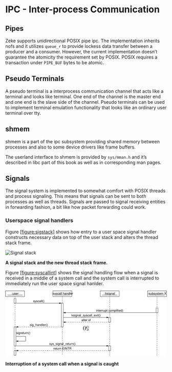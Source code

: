 IPC - Inter-process Communication
=================================

Pipes
-----

Zeke supports unidirectional
<span data-acronym-label="POSIX" data-acronym-form="singular+short">POSIX</span>
pipe
<span data-acronym-label="ipc" data-acronym-form="singular+short">ipc</span>.
The implementation inherits nofs and it utilizes `queue_r` to provide
lockess data transfer between a producer and a consumer. However, the
current implementation doesn’t guarantee the atomicity the requirement
set by
<span data-acronym-label="POSIX" data-acronym-form="singular+short">POSIX</span>.
POSIX requires a transaction under `PIPE_BUF` bytes to be atomic.

Pseudo Terminals
----------------

A pseudo terminal is a interprocess communication channel that acts like
a terminal and looks like terminal. One end of the channel is the master
end and one end is the slave side of the channel. Pseudo terminals can
be used to implement terminal emulation functionality that looks like an
ordinary user terminal over
tty.

shmem
-----

<span data-acronym-label="shmem" data-acronym-form="singular+full">shmem</span>
is a part of the
<span data-acronym-label="ipc" data-acronym-form="singular+short">ipc</span>
subsystem providing shared memory between processes and also to some
device drivers like frame buffers.

The userland interface to shmem is provided by `sys/mman.h` and it’s
described in libc part of this book as well as in corresponding man
pages.

Signals
-------

The signal system is implemented to somewhat comfort with
<span data-acronym-label="POSIX" data-acronym-form="singular+abbrv">POSIX</span>
threads and process signaling. This means that signals can be sent to
both processes as well as threads. Signals are passed to signal
receiving entities in forwarding fashion, a bit like how packet
forwarding could work.

### Userspace signal handlers

Figure [\[figure:sigstack\]](#figure:sigstack) shows how entry to a user
space signal handler constructs necessary data on top of the user stack
and alters the thread stack frame.

![Signal stack](pics/signal_stack.png)

**<span label="figure:sigstack">A signal stack and the new thread stack frame.**</span>

Figure [\[figure:syscallint\]](#figure:syscallint) shows the signal
handling flow when a signal is received in a middle of a system call and
the system call is interrupted to immediately run the user space signal
hanlder.

![Interruption of a system call when a signal is caught](pics/syscallint.png)

<span label="figure:syscallint">**Interruption of a system call when a signal is caught**</span>
